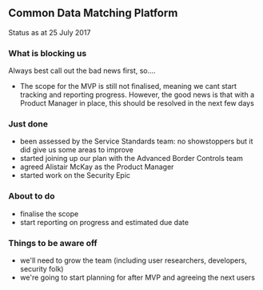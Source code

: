 ## Common Data Matching Platform
Status as at 25 July 2017

### What is blocking us
Always best call out the bad news first, so....

* The scope for the MVP is still not finalised, meaning we cant start tracking and reporting progress. However, the good news is that with a Product Manager in place, this should be resolved in the next few days

### Just done

* been assessed by the Service Standards team: no showstoppers but it did give us some areas to improve
* started joining up our plan with the Advanced Border Controls team
* agreed Alistair McKay as the Product Manager
* started work on the Security Epic

### About to do

- finalise the scope
- start reporting on progress and estimated due date

### Things to be aware off

- we'll need to grow the team (including user researchers, developers, security folk)
- we're going to start planning for after MVP and agreeing the next users
